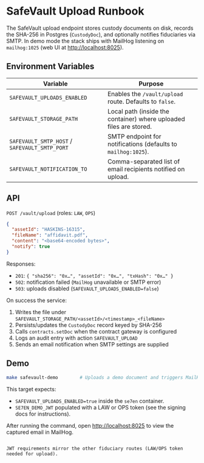 # SafeVault Upload Runbook

The SafeVault upload endpoint stores custody documents on disk, records the SHA-256 in Postgres (`CustodyDoc`), and optionally notifies fiduciaries via SMTP. In demo mode the stack ships with MailHog listening on `mailhog:1025` (web UI at [http://localhost:8025](http://localhost:8025)).

## Environment Variables

| Variable | Purpose |
|----------|---------|
| `SAFEVAULT_UPLOADS_ENABLED` | Enables the `/vault/upload` route. Defaults to `false`. |
| `SAFEVAULT_STORAGE_PATH` | Local path (inside the container) where uploaded files are stored. |
| `SAFEVAULT_SMTP_HOST` / `SAFEVAULT_SMTP_PORT` | SMTP endpoint for notifications (defaults to `mailhog:1025`). |
| `SAFEVAULT_NOTIFICATION_TO` | Comma-separated list of email recipients notified on upload. |

## API

`POST /vault/upload` (roles: `LAW`, `OPS`)

```json
{
  "assetId": "HASKINS-16315",
  "fileName": "affidavit.pdf",
  "content": "<base64-encoded bytes>",
  "notify": true
}
```

Responses:

- `201`: `{ "sha256": "0x…", "assetId": "0x…", "txHash": "0x…" }`
- `502`: notification failed (`MailHog` unavailable or SMTP error)
- `503`: uploads disabled (`SAFEVAULT_UPLOADS_ENABLED=false`)

On success the service:

1. Writes the file under `SAFEVAULT_STORAGE_PATH/<assetId>/<timestamp>_<fileName>`
2. Persists/updates the `CustodyDoc` record keyed by SHA-256
3. Calls `contracts.setDoc` when the contract gateway is configured
4. Logs an audit entry with action `SAFEVAULT_UPLOAD`
5. Sends an email notification when SMTP settings are supplied

## Demo

```bash
make safevault-demo        # Uploads a demo document and triggers MailHog notification
```

This target expects:
- `SAFEVAULT_UPLOADS_ENABLED=true` inside the `se7en` container.
- `SE7EN_DEMO_JWT` populated with a LAW or OPS token (see the signing docs for instructions).

After running the command, open [http://localhost:8025](http://localhost:8025) to view the captured email in MailHog.
```

JWT requirements mirror the other fiduciary routes (LAW/OPS token needed for upload).
